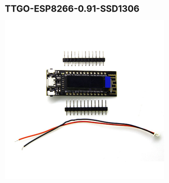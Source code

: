 # TTGO-ESP8266-0.91-SSD1306

![image](https://github.com/LilyGO/TTGO-ESP8266-0.91-SSD1306/blob/master/image/image1.jpg)

